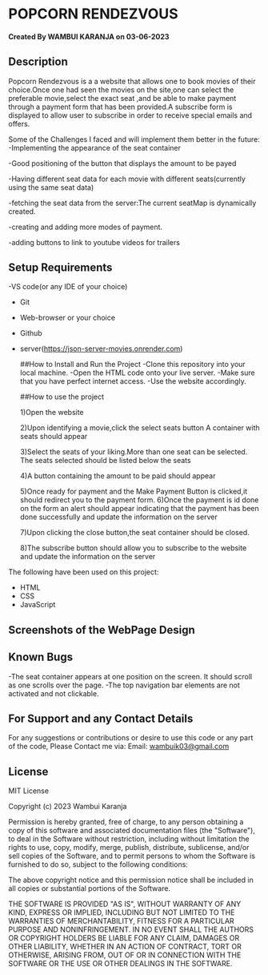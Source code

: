   # POPCORN RENDEZVOUS

#### Created By WAMBUI KARANJA on 03-06-2023



## Description

Popcorn Rendezvous is a a website that allows one to book movies of their choice.Once one had seen the movies on the site,one can select the preferable movie,select the exact seat ,and be able to make payment through a payment form that has been provided.A subscribe form is displayed to allow user to subscribe in order to receive special emails and offers.

Some of the Challenges I faced and will implement them better in the future:
 -Implementing the appearance of the seat container
 
 -Good positioning of the button that displays the amount to be payed
 
 -Having different seat data for each movie with different seats(currently using the same seat data)
 
 -fetching the seat data from the server:The current seatMap is dynamically created.
 
 -creating and adding more modes of payment.
 
 -adding buttons to link to youtube videos for trailers
 

## Setup Requirements
-VS code(or any IDE of your choice)
- Git
- Web-browser or your choice
- Github
- server(https://json-server-movies.onrender.com)

  ##How to Install and Run the Project
  -Clone this repository into your local machine.
  -Open the HTML code onto your live server.
  -Make sure that you have perfect internet access.
  -Use the website accordingly.
  
  
  ##How to use the project
  
  1)Open the website
  
  2)Upon identifying a movie,click the select seats button
  A container with seats should appear
  
  3)Select the seats of your liking.More than one seat can be selected.
  The seats selected should be listed below the seats
  
  4)A button  containing the amount to  be paid should appear
  
  5)Once ready for payment and the Make Payment Button is clicked,it should redirect you to the payment form.
  6)Once the payment is id done on the form an alert should appear indicating that the payment has been done successfully and update the information on the server
  
  7)Upon clicking the close button,the seat container should be closed.
  
  8)The subscribe button should allow you to subscribe to the website and update the information on the server
  
The following have been used on this project:

- HTML
- CSS
- JavaScript





## Screenshots of the WebPage Design


## Known Bugs

-The seat container appears at one position on the screen. It should scroll as one scrolls over the page.
-The  top navigation bar elements are not activated and not clickable.

## For Support and any Contact Details
For any suggestions or contributions or desire to use this code or any part of the code,
Please Contact me via:
 Email: wambuik03@gmail.com

## License

MIT License

Copyright (c) 2023  Wambui Karanja

Permission is hereby granted, free of charge, to any person obtaining a copy
of this software and associated documentation files (the "Software"), to deal
in the Software without restriction, including without limitation the rights
to use, copy, modify, merge, publish, distribute, sublicense, and/or sell
copies of the Software, and to permit persons to whom the Software is
furnished to do so, subject to the following conditions:

The above copyright notice and this permission notice shall be included in all
copies or substantial portions of the Software.

THE SOFTWARE IS PROVIDED "AS IS", WITHOUT WARRANTY OF ANY KIND, EXPRESS OR
IMPLIED, INCLUDING BUT NOT LIMITED TO THE WARRANTIES OF MERCHANTABILITY,
FITNESS FOR A PARTICULAR PURPOSE AND NONINFRINGEMENT. IN NO EVENT SHALL THE
AUTHORS OR COPYRIGHT HOLDERS BE LIABLE FOR ANY CLAIM, DAMAGES OR OTHER
LIABILITY, WHETHER IN AN ACTION OF CONTRACT, TORT OR OTHERWISE, ARISING FROM,
OUT OF OR IN CONNECTION WITH THE SOFTWARE OR THE USE OR OTHER DEALINGS IN THE
SOFTWARE.


